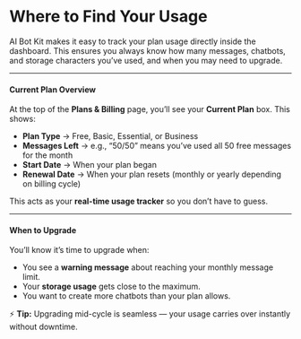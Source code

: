 # Where to Find Your Usage

AI Bot Kit makes it easy to track your plan usage directly inside the dashboard. This ensures you always know how many messages, chatbots, and storage characters you’ve used, and when you may need to upgrade.

***

#### Current Plan Overview

At the top of the **Plans & Billing** page, you’ll see your **Current Plan** box. This shows:

* **Plan Type** → Free, Basic, Essential, or Business
* **Messages Left** → e.g., “50/50” means you’ve used all 50 free messages for the month
* **Start Date** → When your plan began
* **Renewal Date** → When your plan resets (monthly or yearly depending on billing cycle)

This acts as your **real-time usage tracker** so you don’t have to guess.

***

#### When to Upgrade

You’ll know it’s time to upgrade when:

* You see a **warning message** about reaching your monthly message limit.
* Your **storage usage** gets close to the maximum.
* You want to create more chatbots than your plan allows.

⚡ **Tip:** Upgrading mid-cycle is seamless — your usage carries over instantly without downtime.
